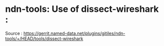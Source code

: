 # ndn-tools: Use of dissect-wireshark :
Source : https://gerrit.named-data.net/plugins/gitiles/ndn-tools/+/HEAD/tools/dissect-wireshark
